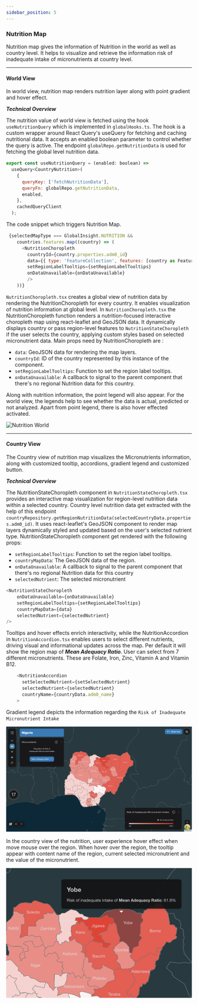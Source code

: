```yaml
---
sidebar_position: 5
---
```


### Nutrition Map

Nutrition map gives the information of Nutrition in the world as well as country level. It helps to visualize and retrieve the information risk of inadequate intake of micronutrients at country level.

---

#### World View 

In world view, nutrition map renders nutrition layer along with point gradient and hover effect. 

***Technical Overview***

The nutrition value of world view is fetched using the hook ```useNutritionQuery``` which is implemented in ```globalHooks.ts```. The hook is a custom wrapper around React Query's useQuery for fetching and caching nutritional data. It accepts an enabled boolean parameter to control whether the query is active. The endpoint ```globalRepo.getNutritionData``` is used for fetching the global level nutrition data.

```js 
export const useNutritionQuery = (enabled: boolean) =>
  useQuery<CountryNutrition>(
    {
      queryKey: ['fetchNutritionData'],
      queryFn: globalRepo.getNutritionData,
      enabled,
    },
    cachedQueryClient
  );
``` 
The code snippet which triggers Nutrition Map.

```js
 {selectedMapType === GlobalInsight.NUTRITION &&
    countries.features.map((country) => (
      <NutritionChoropleth
        countryId={country.properties.adm0_id}
        data={{ type: 'FeatureCollection', features: [country as Feature<Geometry, CountryProps>] }}
        setRegionLabelTooltips={setRegionLabelTooltips}
        onDataUnavailable={onDataUnavailable}
        />
    ))}
```

```NutritionChoropleth.tsx``` creates a global view of nutrition data by rendering the NutritionChoropleth for every country. It enables visualization of nutrition information at global level. In ``` NutritionChoropleth.tsx ``` the NutritionChoropleth function renders a nutrition-focused interactive choropleth map using react-leaflet and GeoJSON data. It dynamically displays country or pass region-level features to ```NutritionStateChoropleth``` if the user selects the country, applying custom styles based on selected micronutrient data. Main props need by NutritionChoropleth are : 

- ```data```:	GeoJSON data for rendering the map layers.
- ```countryId```: ID of the country represented by this instance of the component.
-  ```setRegionLabelTooltips```: Function to set the region label tooltips.
-  ```onDataUnavailable```: A callback to signal to the parent component that there's no regional Nutrition data for this    country. 

 Along with nutrition information, the point legend will also appear. For the world view, the legends help to see whether the data is actual, predicted or not analyzed. Apart from point legend, there is also hover effected activated.

![Nutrition World](./NutritionWorldView.png)

---

#### Country View

The Country view of nutrition map visualizes the Micronutrients information, along with customized tooltip, accordions, gradient legend and customized button.

***Technical Overview***

The NutritionStateChoropleth component in ```NutritionStateChoropleth.tsx``` provides an interactive map visualization for region-level nutrition data within a selected country.  Country level nutrition data get extracted with the help of this endpoint ```countryRepository.getRegionNutritionData(selectedCountryData.properties.adm0_id)```. It uses react-leaflet's GeoJSON component to render map layers dynamically styled and updated based on the user's selected nutrient type.
NutritionStateChoropleth component get rendered with the following props: 

- ```setRegionLabelTooltips```: Function to set the region label tooltips.
- ```countryMapData```: The GeoJSON data of the region.
- ```onDataUnavailable```: A callback to signal to the parent component that there's no regional Nutrition data for this country
- ```selectedNutrient```: The selected micronutrient


``` js
<NutritionStateChoropleth
    onDataUnavailable={onDataUnavailable}
    setRegionLabelTooltips={setRegionLabelTooltips}
    countryMapData={data}
    selectedNutrient={selectedNutrient}
/>
```

Tooltips and hover effects enrich interactivity, while the NutritionAccordion in ```NutritionAccordion.tsx``` enables users to select different nutrients, driving visual and informational updates across the map. Per default it will show the region map of ***Mean Adequacy Ratio***. User can select from 7 different micronutrients. These are Folate, Iron, Zinc, Vitamin A and Vitamin B12.

```js
    <NutritionAccordion
      setSelectedNutrient={setSelectedNutrient}
      selectedNutrient={selectedNutrient}
      countryName={countryData.adm0_name}
    >
```
Gradient legend depicts the information regarding the ```Risk of Inadequate Micronutrient Intake```

![Nutrition Region](./NutritionRegion.png)

In the country view of the nutrition, user experience hover effect when move mouse over the region. When hover over the region, the tooltip appear with content name of the region, current selected micronutrient and the value of the micronutrient.

![Nutrition Tooltip](./NutritionTooltip.png)


